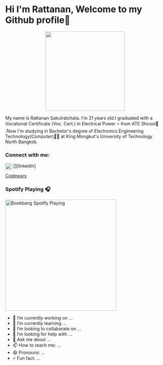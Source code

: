# Hi I'm Rattanan, Welcome to my Github profile👋

<p align="center">
  <img width="250" height="250" src="https://user-images.githubusercontent.com/71972610/106313278-845b6580-629a-11eb-94df-e00845ef660b.jpg">
</p>

My name is Rattanan Sakulratchata. I’m 21 years old.I graduated with a Vocational Certificate (Voc. Cert.) in Electrical Power :zap: from ATE Shcool:school:  .Now I'm studying in Bachelor's degree of Electronics Engineering Technology(Computer):technologist: at King Mongkut's University of Technology North Bangkok.

### Connect with me:

[<img align="left" alt="xlomxc | LinkedIn" width="22px" src="https://cdn.jsdelivr.net/npm/simple-icons@v3/icons/linkedin.svg" />][linkedin]

[Codewars](https://www.codewars.com/users/bookbang285)

### Spotify Playing 🎧

[<img src="https://now-playing-codestackr.vercel.app/api/spotify-playing" alt="Bookbang Spotify Playing" width="350" />](https://open.spotify.com/user/22bm5q2ybxyk35n6b7kzy3qoq)


- 🔭 I’m currently working on ...
- 🌱 I’m currently learning ...
- 👯 I’m looking to collaborate on ...
- 🤔 I’m looking for help with ...
- 💬 Ask me about ...
- 📫 How to reach me: ...
- 😄 Pronouns: ...
- ⚡ Fun fact: ...

